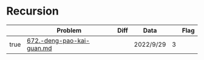 # Recursion



<table><thead><tr><th data-type="checkbox"> </th><th>Problem</th><th data-type="select">Diff</th><th>Data</th><th data-type="rating" data-max="5"></th><th>Flag</th></tr></thead><tbody><tr><td>true</td><td><a data-mention href="recursion/672.-deng-pao-kai-guan.md">672.-deng-pao-kai-guan.md</a></td><td></td><td>2022/9/29</td><td>3</td><td></td></tr></tbody></table>

